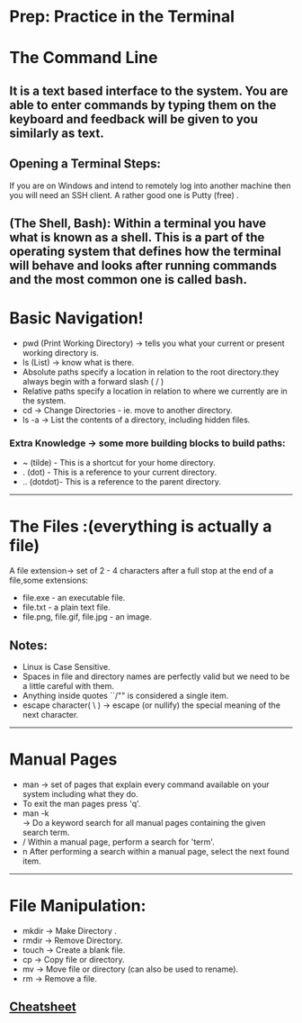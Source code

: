# Prep: Practice in the Terminal
# The Command Line
It is a text based interface to the system. You are able to enter commands by typing them on the keyboard and feedback will be given to you similarly as text.
---
## Opening a Terminal Steps:
If you are on Windows and intend to remotely log into another machine then you will need an SSH client. A rather good one is Putty (free) .

**(The Shell, Bash):
Within a terminal you have what is known as a shell. This is a part of the operating system that defines how the terminal will behave and looks after running
commands and the most common one is called bash.**
---
# Basic Navigation!
* pwd (Print Working Directory) -> tells you what your current or present working directory is.
* ls (List) -> know what is there.
* Absolute paths specify a location in relation to the root directory.they always begin with a forward slash ( / )
* Relative paths specify a location in relation to where we currently are in the system.
* cd -> Change Directories - ie. move to another directory.
* ls -a -> List the contents of a directory, including hidden files.
### Extra Knowledge -> some more building blocks to build paths:
* ~ (tilde) - This is a shortcut for your home directory.
* . (dot) - This is a reference to your current directory.
* .. (dotdot)- This is a reference to the parent directory.
---
# The Files :(everything is actually a file)
A file extension-> set of 2 - 4 characters after a full stop at the end of a file,some extensions:
   * file.exe - an executable file.
   * file.txt - a plain text file.
   * file.png, file.gif, file.jpg - an image.
## Notes:
- Linux is Case Sensitive.
- Spaces in file and directory names are perfectly valid but we need to be a little careful with them. 
- Anything inside quotes ``/"" is considered a single item.
- escape character( \ ) ->  escape (or nullify) the special meaning of the next character.
---
# Manual Pages
* man <command to look up> -> set of pages that explain every command available on your system including what they do.
* To exit the man pages press 'q'.
* man -k <search term> -> Do a keyword search for all manual pages containing the given search term.
* /<term> Within a manual page, perform a search for 'term'.
* n After performing a search within a manual page, select the next found item.
---
# File Manipulation:
  * mkdir -> Make Directory .
  * rmdir -> Remove Directory.
  * touch -> Create a blank file.
  * cp -> Copy file or directory.
  * mv -> Move file or directory (can also be used to rename).
  * rm -> Remove a file.
  ## [Cheatsheet](https://ryanstutorials.net/linuxtutorial/cheatsheet.php)
  

